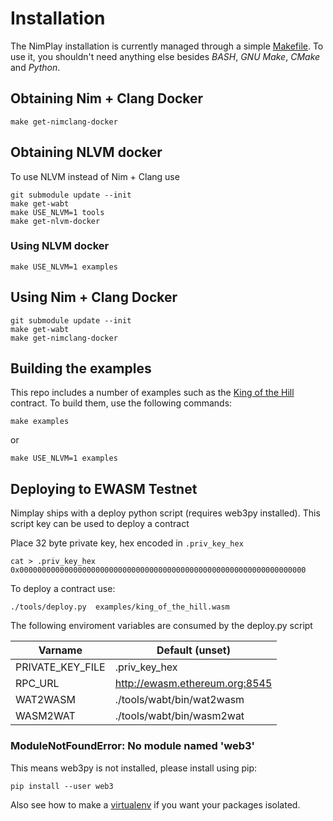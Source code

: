 # Installation

The NimPlay installation is currently managed through a simple [Makefile](https://github.com/status-im/nimplay/blob/master/Makefile).
To use it, you shouldn't need anything else besides _BASH_, _GNU Make_, _CMake_ and _Python_.

## Obtaining Nim + Clang Docker

```
make get-nimclang-docker
```

## Obtaining NLVM docker

To use NLVM instead of Nim + Clang use 

```
git submodule update --init
make get-wabt
make USE_NLVM=1 tools
make get-nlvm-docker
```

### Using NLVM docker

```
make USE_NLVM=1 examples
```

## Using Nim + Clang Docker

```
git submodule update --init
make get-wabt
make get-nimclang-docker 
```

## Building the examples

This repo includes a number of examples such as the [King of the Hill](https://github.com/status-im/nimplay/blob/master/examples/king_of_the_hill.nim) contract. To build them, use the following commands:

```
make examples
```
or
```
make USE_NLVM=1 examples
```

## Deploying to EWASM Testnet

Nimplay ships with a deploy python script (requires web3py installed). This script key can be used to deploy a contract

Place 32 byte private key, hex encoded in `.priv_key_hex`
```
cat > .priv_key_hex
0x0000000000000000000000000000000000000000000000000000000000000000
```

To deploy a contract use:
```
./tools/deploy.py  examples/king_of_the_hill.wasm
```

The following enviroment variables are consumed by the deploy.py script

| Varname         |Default (unset)                 |
|---              |---                             |
| PRIVATE_KEY_FILE| .priv_key_hex                  |
| RPC_URL         |  http://ewasm.ethereum.org:8545|
| WAT2WASM        | ./tools/wabt/bin/wat2wasm      |
| WASM2WAT        | ./tools/wabt/bin/wasm2wat      |

### ModuleNotFoundError: No module named 'web3'

This means web3py is not installed, please install using pip:

```
pip install --user web3
```

Also see how to make a [virtualenv](https://www.liquidweb.com/kb/creating-virtual-environment-ubuntu-16-04/) if you want your packages isolated.
